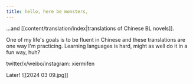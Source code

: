 ```yaml
---
title: hello, here be monsters,
---
```

...and [[content/translation/index|translations of Chinese BL novels]].

One of my life's goals is to be fluent in Chinese and these translations are one way I'm practicing. Learning languages is hard, might as well do it in a fun way, huh?

twitter/x/weibo/instagram: xiermifen

Later!
![[2024 03 09.jpg]]